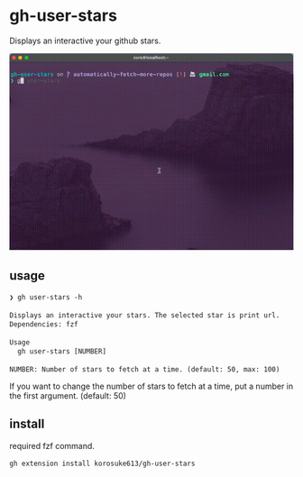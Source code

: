 # gh-user-stars
Displays an interactive your github stars.

![](./demo.gif)

## usage
```
❯ gh user-stars -h

Displays an interactive your stars. The selected star is print url.
Dependencies: fzf

Usage
  gh user-stars [NUMBER]

NUMBER: Number of stars to fetch at a time. (default: 50, max: 100)
```

If you want to change the number of stars to fetch at a time, put a number in the first argument. (default: 50)

## install
required fzf command.

```
gh extension install korosuke613/gh-user-stars
```



